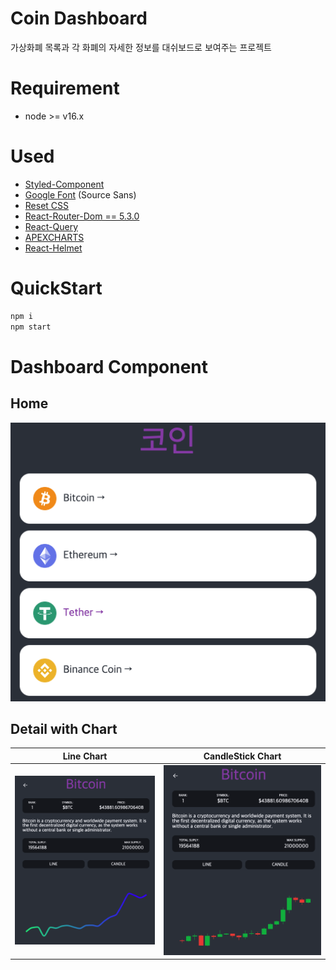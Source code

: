 # Coin Dashboard
가상화폐 목록과 각 화폐의 자세한 정보를 대쉬보드로 보여주는 프로젝트  

# Requirement
- node >= v16.x

# Used
- [Styled-Component](https://styled-components.com/)
- [Google Font](https://fonts.google.com/) (Source Sans)
- [Reset CSS](https://meyerweb.com/eric/tools/css/reset/)
- [React-Router-Dom == 5.3.0](https://v5.reactrouter.com/)
- [React-Query](https://tanstack.com/query/v3/)
- [APEXCHARTS](https://apexcharts.com/)
- [React-Helmet](https://github.com/nfl/react-helmet#readme)

# QuickStart
```bash
npm i
npm start
```
# Dashboard Component
## Home
![Home](./img/home.png)
## Detail with Chart
| Line Chart | CandleStick Chart
|-|-|
|![Line](./img/line.png)|![Candle](./img/candle.png)